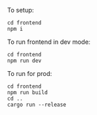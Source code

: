 To setup:
```
cd frontend
npm i
```

To run frontend in dev mode:
```
cd frontend
npm run dev
```

To run for prod:
```
cd frontend
npm run build
cd ..
cargo run --release
```
